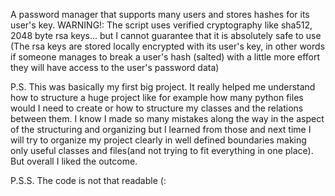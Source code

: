 A password manager that supports many users and stores hashes for its user's key.
WARNING!:
The script uses verified cryptography like sha512, 2048 byte rsa keys... but I cannot guarantee that it is absolutely safe to use
(The rsa keys are stored locally encrypted with its user's key,
in other words if someone manages to break a user's hash (salted) with a little more effort they will have access to the user's password data)

P.S.
This was basically my first big project. It really helped me understand how to structure a huge project like for example how many python files would I need to create or how to structure my classes and the relations between them. I know I made so many mistakes along the way in the aspect of the structuring and organizing but I learned from those and next time I will try to organize my project clearly in well defined boundaries making only useful classes and files(and not trying to fit everything in one place). But overall I liked the outcome.

P.S.S.
The code is not that readable (:
